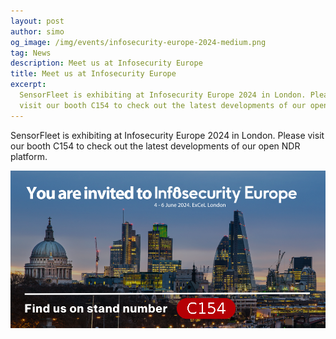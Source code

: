 ```yaml
---
layout: post
author: simo
og_image: /img/events/infosecurity-europe-2024-medium.png
tag: News
description: Meet us at Infosecurity Europe
title: Meet us at Infosecurity Europe
excerpt:
  SensorFleet is exhibiting at Infosecurity Europe 2024 in London. Please
  visit our booth C154 to check out the latest developments of our open NDR platform.
---
```


SensorFleet is exhibiting at Infosecurity Europe 2024 in London. Please
visit our booth C154 to check out the latest developments of our open NDR platform.

<img src="/img/events/infosecurity-europe-2024-medium.png" style="max-width:
100%" title="Infosecurity Europe 2024" width=800>
